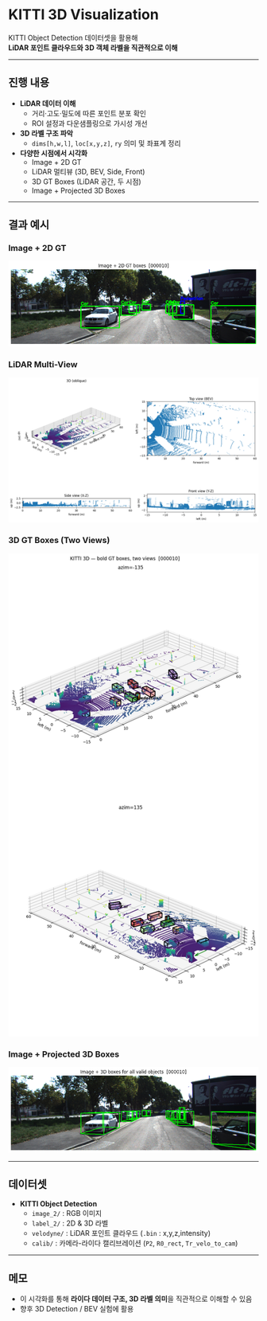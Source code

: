 # KITTI 3D Visualization

KITTI Object Detection 데이터셋을 활용해  
**LiDAR 포인트 클라우드와 3D 객체 라벨을 직관적으로 이해**

---

## 진행 내용
- **LiDAR 데이터 이해**
  - 거리·고도·밀도에 따른 포인트 분포 확인
  - ROI 설정과 다운샘플링으로 가시성 개선
- **3D 라벨 구조 파악**
  - `dims[h,w,l]`, `loc[x,y,z]`, `ry` 의미 및 좌표계 정리
- **다양한 시점에서 시각화**
  - Image + 2D GT
  - LiDAR 멀티뷰 (3D, BEV, Side, Front)
  - 3D GT Boxes (LiDAR 공간, 두 시점)
  - Image + Projected 3D Boxes

---

## 결과 예시
### Image + 2D GT
![image_2d_gt](assets/Image_2D.png)

### LiDAR Multi-View
![lidar_views](assets/Lider_views.png)

### 3D GT Boxes (Two Views)
![3d_boxes_views](assets/GTBoxes_Lider_2.png)

### Image + Projected 3D Boxes
![image_3d_proj](assets/Image_3D.png)

---

## 데이터셋
- **KITTI Object Detection**
  - `image_2/` : RGB 이미지
  - `label_2/` : 2D & 3D 라벨
  - `velodyne/` : LiDAR 포인트 클라우드 (`.bin` : x,y,z,intensity)
  - `calib/` : 카메라-라이다 캘리브레이션 (`P2`, `R0_rect`, `Tr_velo_to_cam`)


---

## 메모
- 이 시각화를 통해 **라이다 데이터 구조, 3D 라벨 의미**을 직관적으로 이해할 수 있음  
- 향후 3D Detection / BEV 실험에 활용

